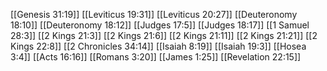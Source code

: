 [[Genesis 31:19]]
[[Leviticus 19:31]]
[[Leviticus 20:27]]
[[Deuteronomy 18:10]]
[[Deuteronomy 18:12]]
[[Judges 17:5]]
[[Judges 18:17]]
[[1 Samuel 28:3]]
[[2 Kings 21:3]]
[[2 Kings 21:6]]
[[2 Kings 21:11]]
[[2 Kings 21:21]]
[[2 Kings 22:8]]
[[2 Chronicles 34:14]]
[[Isaiah 8:19]]
[[Isaiah 19:3]]
[[Hosea 3:4]]
[[Acts 16:16]]
[[Romans 3:20]]
[[James 1:25]]
[[Revelation 22:15]]
